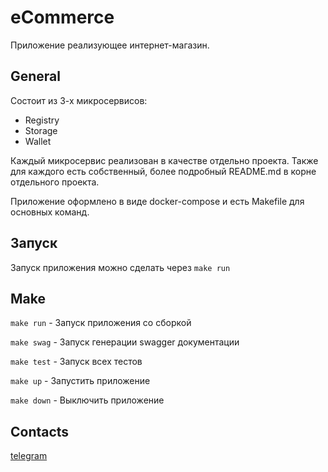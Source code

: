 # eCommerce

Приложение реализующее интернет-магазин. 

## General
Состоит из 3-х микросервисов:
 - Registry
 - Storage
 - Wallet

Каждый микросервис реализован в качестве отдельно проекта.
Также для каждого есть собственный, более подробный README.md в корне отдельного проекта.

Приложение оформлено в виде docker-compose и есть Makefile для основных команд.

## Запуск

Запуск приложения можно сделать через `make run`

## Make

`make run` - Запуск приложения со сборкой

`make swag` - Запуск генерации swagger документации 

`make test` - Запуск всех тестов

`make up` - Запустить приложение

`make down` - Выключить приложение

## Contacts

[telegram](https://t.me/XopoweB)